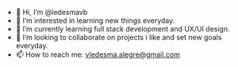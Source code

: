 - 👋 Hi, I’m @ledesmavb
- 👀 I’m interested in learning new things everyday.
- 🌱 I’m currently learning full stack development and UX/UI design.
- 💞️ I’m looking to collaborate on projects i like and set new goals everyday. 
- 📫 How to reach me: vledesma.alegre@gmail.com

<!---
valeria1107/valeria1107 is a ✨ special ✨ repository because its `README.md` (this file) appears on your GitHub profile.
You can click the Preview link to take a look at your changes.
--->
